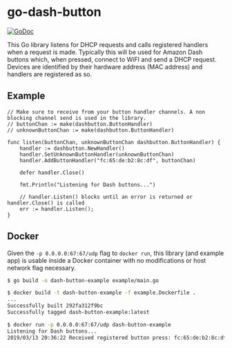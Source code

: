 # go-dash-button
[![GoDoc](https://godoc.org/github.com/ahornerr/dash-button?status.svg)](https://godoc.org/github.com/ahornerr/dash-button)

This Go library listens for DHCP requests and calls registered handlers when a request is made.
Typically this will be used for Amazon Dash buttons which, when pressed, connect to WiFI and send a DHCP request.
Devices are identified by their hardware address (MAC address) and handlers are registered as so.

## Example
```golang
// Make sure to receive from your button handler channels. A non blocking channel send is used in the library.
// buttonChan := make(dashbutton.ButtonHandler)
// unknownButtonChan := make(dashbutton.ButtonHandler)

func listen(buttonChan, unknownButtonChan dashbutton.ButtonHandler) {
    handler := dashbutton.NewHandler()
    handler.SetUnknownButtonHandler(unknownButtonChan)
    handler.AddButtonHandler("fc:65:de:b2:8c:df", buttonChan)

    defer handler.Close()

    fmt.Println("Listening for Dash buttons...")
    
    // handler.Listen() blocks until an error is returned or handler.Close() is called
    err := handler.Listen();
}
```

## Docker
Given the `-p 0.0.0.0:67:67/udp` flag to `docker run`, this library (and example app) is usable inside a Docker container with no modifications or host network flag necessary.

```bash
$ go build -o dash-button-example example/main.go

$ docker build -t dash-button-example -f example.Dockerfile .
...
Successfully built 292fa312f9bc
Successfully tagged dash-button-example:latest

$ docker run -p 0.0.0.0:67:67/udp dash-button-example
Listening for Dash buttons...
2019/03/13 20:36:22 Received registered button press: fc:65:de:b2:8c:df
```